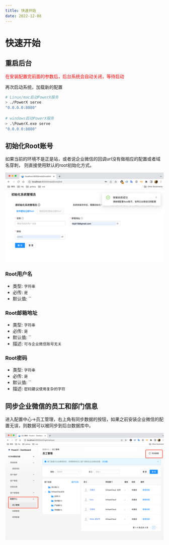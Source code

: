 ```yaml
---
title: 快速开始
date: 2022-12-08
---
```


# 快速开始

## 重启后台
<span style="color:red">在安装配置完前面的参数后，后台系统会自动关闭，等待启动</span>

再次启动系统，加载新的配置
``` bash
# Linux/mac启动PowerX服务
> ./PowerX serve
"0.0.0.0:8080"

# windows启动PowerX服务
> .\PowerX.exe serve
"0.0.0.0:8080"
```


## 初始化Root账号
如果当前的环境不是正是站，或者说企业微信的回调url没有做相应的配置或者域名穿刺，
则直接使用默认的root初始化方式。

![img.png](images/init-root.png)

### Root用户名
- 类型: `字符串`
- 必传: `是`
- 默认值: ``

### Root邮箱地址
- 类型: `字符串`
- 必传: `是`
- 默认值: ``
- 描述: `可与企业微信账号无关`

### Root密码
- 类型: `字符串`
- 必传: `是`
- 默认值: ``
- 描述: `密码建议使用复杂的字符`


## 同步企业微信的员工和部门信息

进入配置中心->员工管理，右上角有同步数据的按钮，如果之前安装企业微信的配置无误，则数据可以被同步到后台数据库中。

![img.png](images/setting-employee-sync.png)
